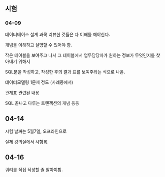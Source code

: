 

## 시험

### 04-09

데이터베이스 설계 과목 리뷰한 것들은 다 이해를 해야한다.



개념을 이해하고 설명할 수 있어야 함.



작은 테이블을 보여주고 나서 그 테이블에서 업무담당자가 원하는 정보가 무엇인지를 찾아내기 위해서

 SQL문을 작성하고, 작성한 후의 결과 표를 보여주라는 식으로 나옴.





데이터모델링 1문제 정도 (사례중에서)



관계표 관련된 내용 



SQL 끝나고 다루는 트랜잭션의 개념 등등





## 04-14

시험 날짜는 5월7일, 오프라인으로

실제 강의실에서 시험봄.





## 04-16

쿼리를 직접 작성할 줄 알아야함.
